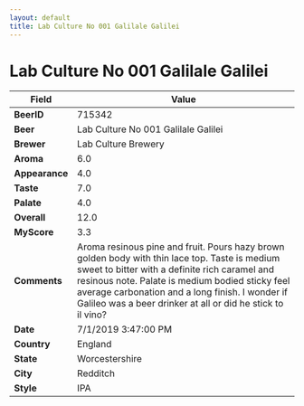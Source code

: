 ```yaml
---
layout: default
title: Lab Culture No 001 Galilale Galilei
---
```


# Lab Culture No 001 Galilale Galilei

| Field         | Value     |
|---------------|-----------|
| **BeerID** | 715342 |
| **Beer** | Lab Culture No 001 Galilale Galilei |
| **Brewer** | Lab Culture Brewery |
| **Aroma** | 6.0 |
| **Appearance** | 4.0 |
| **Taste** | 7.0 |
| **Palate** | 4.0 |
| **Overall** | 12.0 |
| **MyScore** | 3.3 |
| **Comments** | Aroma resinous pine and fruit. Pours hazy brown golden body with thin lace top. Taste is medium sweet to bitter with a definite rich caramel and resinous note. Palate is medium bodied sticky feel average carbonation and a long finish. I wonder if Galileo was a beer drinker at all or did he stick to il vino? |
| **Date** | 7/1/2019 3:47:00 PM |
| **Country** | England |
| **State** | Worcestershire |
| **City** | Redditch |
| **Style** | IPA |
